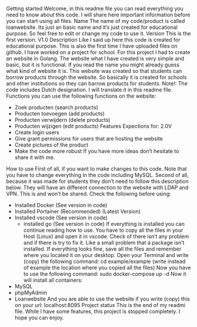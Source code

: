 Getting started
Welcome, in this readme file you can read everything you need to know about this code. I will share here important information before you can start using all files.
Name
The name of my code/product is called loanwebsite. Its just an basic name and it’s just created for educational purpose. So feel free to edit or change my code to use it. 
Version
This is the first version.
V1.0
Description
Like I said up here this code is created for educational purpose. This is also the first time I have uploaded files on github. I have worked on a project for school. For this project I had to create an website in Golang. 
The website what I have created is very simple and basic, but it is functional.  If you read the name you might already guess what kind of website it is. This website was created so that students can borrow products through the website. So basically it is created for schools and other institutions so they can barrow products for students. 
Note!: The code includes Dutch designation. I will translate it in this readme file.
Functions
you can use the following functions on the website:
- Zoek producten (search products)
- Producten toevoegen (add products)
- Producten verwijdern (delete products)
- Producten wijzigen (edit products)
Features
Expections for: 2.0V
- Create login users
- Give grant permissions for users that are hosting the website
- Create pictures of the product
- Make the code more robust
If you have more ideas don’t hesitate to share it with me.

How to use
First of all, if you want to make changes to this code. Note that you have to change everything in the code including MySQL. 
Second of all, because it was made for students they don’t need to follow this description below.
They will have an different connection to the website with LDAP and VPN. This is and won’t be shared.
Check the following before using:
- Installed Docker (See version in code)
- Installed Portainer (Recommended) (Latest Version)
- Installed vscode (See version in code)
 	- installed go (See version in code)
If everything is installed you can continue reading how to use. 
You have to copy all the files in your Host (Linux) and open it in vscode.
Check of there isn’t any problem and if there is try to fix it. Like a small problem that a package isn’t installed. If everything looks fine, save all the files and remember where you located it on your desktop. 
Open your Terminal and write (copy) the following command:
cd example/example
(write instead of example the location where you copied all the files)
Now you have to use the following command:
sudo docker-compose up -d
Now it will install all containers:
- MySQL
- phpMyAdmin
- Loanwebsite
And you are able to use the website if you write (copy) this on your url:
localhost:8095
Project status
This is the end of my readmi file. While I have some features, this project is stopped completely.
I hope you can enjoy.

